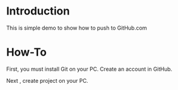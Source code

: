 Introduction
============
This is simple demo to show how to push to GitHub.com

How-To
======
First, you must install Git on your PC. Create an account
in GitHub.

Next , create project on your PC.



